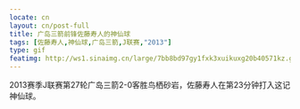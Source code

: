 ```yaml
---
locate: cn
layout: cn/post-full
title: 广岛三箭前锋佐藤寿人的神仙球
tags: [佐藤寿人,神仙球,广岛三箭,J联赛,"2013"]
type: gif
featimg: http://ws1.sinaimg.cn/large/7bb8bd97gy1fxk3xuikuxg20b40571kz.gif
---
```


2013赛季J联赛第27轮广岛三箭2-0客胜鸟栖砂岩，佐藤寿人在第23分钟打入这记神仙球。